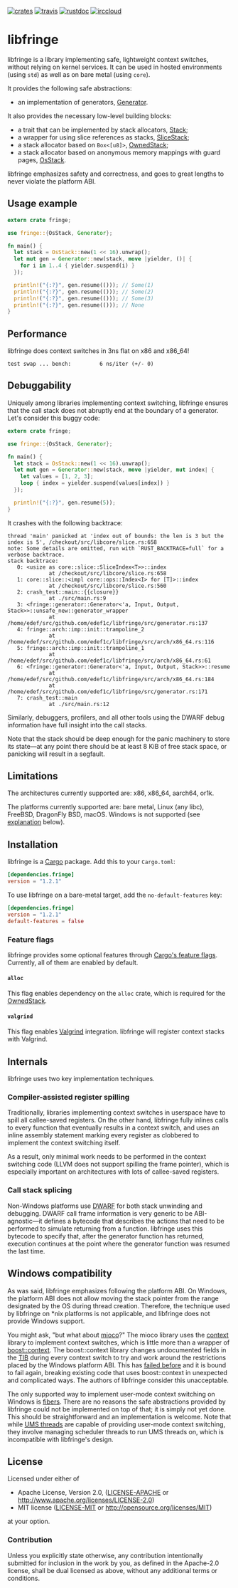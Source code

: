 [![crates][crates-badge]][crates-url]
[![travis][travis-badge]][travis-url]
[![rustdoc][rustdoc-badge]][rustdoc-url]
[![irccloud][irccloud-badge]][irccloud-url]

[crates-badge]: https://img.shields.io/crates/v/fringe.svg?style=flat-square
[crates-url]: https://crates.io/crates/fringe
[travis-badge]: https://img.shields.io/travis/edef1c/libfringe/master.svg?style=flat-square&label=travis
[travis-url]: https://travis-ci.org/edef1c/libfringe
[rustdoc-badge]: https://img.shields.io/badge/docs-rustdoc-brightgreen.svg?style=flat-square
[rustdoc-url]: https://edef1c.github.io/libfringe
[irccloud-badge]: https://img.shields.io/badge/IRC-%23libfringe-1e72ff.svg?style=flat-square
[irccloud-url]: https://www.irccloud.com/invite?channel=%23libfringe&hostname=irc.mozilla.org&port=6697&ssl=1

# libfringe

libfringe is a library implementing safe, lightweight context switches,
without relying on kernel services. It can be used in hosted environments
(using `std`) as well as on bare metal (using `core`).

It provides the following safe abstractions:
  * an implementation of generators,
    [Generator](https://edef1c.github.io/libfringe/fringe/generator/struct.Generator.html).

It also provides the necessary low-level building blocks:
  * a trait that can be implemented by stack allocators,
    [Stack](https://edef1c.github.io/libfringe/fringe/trait.Stack.html);
  * a wrapper for using slice references as stacks,
    [SliceStack](https://edef1c.github.io/libfringe/fringe/struct.SliceStack.html);
  * a stack allocator based on `Box<[u8]>`,
    [OwnedStack](https://edef1c.github.io/libfringe/fringe/struct.OwnedStack.html);
  * a stack allocator based on anonymous memory mappings with guard pages,
    [OsStack](https://edef1c.github.io/libfringe/fringe/struct.OsStack.html).

libfringe emphasizes safety and correctness, and goes to great lengths to never
violate the platform ABI.

## Usage example

```rust
extern crate fringe;

use fringe::{OsStack, Generator};

fn main() {
  let stack = OsStack::new(1 << 16).unwrap();
  let mut gen = Generator::new(stack, move |yielder, ()| {
    for i in 1..4 { yielder.suspend(i) }
  });

  println!("{:?}", gen.resume(())); // Some(1)
  println!("{:?}", gen.resume(())); // Some(2)
  println!("{:?}", gen.resume(())); // Some(3)
  println!("{:?}", gen.resume(())); // None
}
```

## Performance

libfringe does context switches in 3ns flat on x86 and x86_64!

```
test swap ... bench:         6 ns/iter (+/- 0)
```

## Debuggability

Uniquely among libraries implementing context switching, libfringe ensures that the call stack
does not abruptly end at the boundary of a generator. Let's consider this buggy code:

```rust
extern crate fringe;

use fringe::{OsStack, Generator};

fn main() {
  let stack = OsStack::new(1 << 16).unwrap();
  let mut gen = Generator::new(stack, move |yielder, mut index| {
    let values = [1, 2, 3];
    loop { index = yielder.suspend(values[index]) }
  });

  println!("{:?}", gen.resume(5));
}
```

It crashes with the following backtrace:

```
thread 'main' panicked at 'index out of bounds: the len is 3 but the index is 5', /checkout/src/libcore/slice.rs:658
note: Some details are omitted, run with `RUST_BACKTRACE=full` for a verbose backtrace.
stack backtrace:
   0: <usize as core::slice::SliceIndex<T>>::index
             at /checkout/src/libcore/slice.rs:658
   1: core::slice::<impl core::ops::Index<I> for [T]>::index
             at /checkout/src/libcore/slice.rs:560
   2: crash_test::main::{{closure}}
             at ./src/main.rs:9
   3: <fringe::generator::Generator<'a, Input, Output, Stack>>::unsafe_new::generator_wrapper
             at /home/edef/src/github.com/edef1c/libfringe/src/generator.rs:137
   4: fringe::arch::imp::init::trampoline_2
             at /home/edef/src/github.com/edef1c/libfringe/src/arch/x86_64.rs:116
   5: fringe::arch::imp::init::trampoline_1
             at /home/edef/src/github.com/edef1c/libfringe/src/arch/x86_64.rs:61
   6: <fringe::generator::Generator<'a, Input, Output, Stack>>::resume
             at /home/edef/src/github.com/edef1c/libfringe/src/arch/x86_64.rs:184
             at /home/edef/src/github.com/edef1c/libfringe/src/generator.rs:171
   7: crash_test::main
             at ./src/main.rs:12
```

Similarly, debuggers, profilers, and all other tools using the DWARF debug information have
full insight into the call stacks.

Note that the stack should be deep enough for the panic machinery to store its state—at any point
there should be at least 8 KiB of free stack space, or panicking will result in a segfault.

## Limitations

The architectures currently supported are: x86, x86_64, aarch64, or1k.

The platforms currently supported are: bare metal, Linux (any libc),
FreeBSD, DragonFly BSD, macOS.
Windows is not supported (see [explanation](#windows-compatibility) below).

## Installation

libfringe is a [Cargo](https://crates.io) package.
Add this to your `Cargo.toml`:

```toml
[dependencies.fringe]
version = "1.2.1"
```

To use libfringe on a bare-metal target, add the `no-default-features` key:

```toml
[dependencies.fringe]
version = "1.2.1"
default-features = false
```

### Feature flags

[Cargo's feature flags]: http://doc.crates.io/manifest.html#the-[features]-section
libfringe provides some optional features through [Cargo's feature flags].
Currently, all of them are enabled by default.

#### `alloc`

This flag enables dependency on the `alloc` crate, which is required for
the [OwnedStack](https://edef1c.github.io/libfringe/fringe/struct.OwnedStack.html).

#### `valgrind`

This flag enables [Valgrind] integration. libfringe will register context stacks with Valgrind.

[Valgrind]: http://valgrind.org

## Internals

libfringe uses two key implementation techniques.

### Compiler-assisted register spilling

Traditionally, libraries implementing context switches in userspace have to spill all callee-saved
registers. On the other hand, libfringe fully inlines calls to every function that eventually
results in a context switch, and uses an inline assembly statement marking every register as
clobbered to implement the context switching itself.

As a result, only minimal work needs to be performed in the context switching code (LLVM does not
support spilling the frame pointer), which is especially important on architectures with lots
of callee-saved registers.

### Call stack splicing

Non-Windows platforms use [DWARF][] for both stack unwinding and debugging. DWARF call frame
information is very generic to be ABI-agnostic—it defines a bytecode that describes the actions
that need to be performed to simulate returning from a function. libfringe uses this bytecode
to specify that, after the generator function has returned, execution continues at the point
where the generator function was resumed the last time.

[dwarf]: http://dwarfstd.org

## Windows compatibility

As was said, libfringe emphasizes following the platform ABI. On Windows, the platform ABI
does not allow moving the stack pointer from the range designated by the OS during thread creation.
Therefore, the technique used by libfringe on *nix platforms is not applicable, and libfringe
does not provide Windows support.

You might ask, "but what about [mioco][]?" The mioco library uses the [context][] library to
implement context switches, which is little more than a wrapper of [boost::context][boostcontext].
The boost::context library changes undocumented fields in the [TIB][] during every context switch
to try and work around the restrictions placed by the Windows platform ABI. This has
[failed before][tibfail] and it is bound to fail again, breaking existing code that uses
boost::context in unexpected and complicated ways. The authors of libfringe consider this
unacceptable.

[mioco]: https://github.com/dpc/mioco
[context]: https://github.com/zonyitoo/context-rs
[boostcontext]: http://www.boost.org/doc/libs/1_60_0/libs/context/doc/html/context/overview.html
[TIB]: https://en.wikipedia.org/wiki/Win32_Thread_Information_Block
[tibfail]: https://svn.boost.org/trac/boost/ticket/8544

The only supported way to implement user-mode context switching on Windows is [fibers][].
There are no reasons the safe abstractions provided by libfringe could not be implemented on top
of that; it is simply not yet done. This should be straightforward and an implementation is
welcome. Note that while [UMS threads][] are capable of providing user-mode context switching,
they involve managing scheduler threads to run UMS threads on, which is incompatible with
libfringe's design.

[fibers]: https://msdn.microsoft.com/en-us/library/windows/desktop/ms682661(v=vs.85).aspx
[UMS threads]: https://msdn.microsoft.com/en-us/library/windows/desktop/dd627187(v=vs.85).aspx

## License

Licensed under either of

 * Apache License, Version 2.0, ([LICENSE-APACHE](LICENSE-APACHE) or http://www.apache.org/licenses/LICENSE-2.0)
 * MIT license ([LICENSE-MIT](LICENSE-MIT) or http://opensource.org/licenses/MIT)

at your option.

### Contribution

Unless you explicitly state otherwise, any contribution intentionally
submitted for inclusion in the work by you, as defined in the Apache-2.0
license, shall be dual licensed as above, without any additional terms or
conditions.
